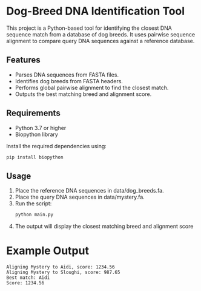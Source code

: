 # Dog-Breed DNA Identification Tool

This project is a Python-based tool for identifying the closest DNA sequence match from a database of dog breeds. It uses pairwise sequence alignment to compare query DNA sequences against a reference database.

## Features

- Parses DNA sequences from FASTA files.
- Identifies dog breeds from FASTA headers.
- Performs global pairwise alignment to find the closest match.
- Outputs the best matching breed and alignment score.

## Requirements

- Python 3.7 or higher
- Biopython library

Install the required dependencies using:

```sh
pip install biopython
```

## Usage

1. Place the reference DNA sequences in data/dog_breeds.fa.
2. Place the query DNA sequences in data/mystery.fa.
3. Run the script: 
   ```sh
   python main.py
   ```
4. The output will display the closest matching breed and alignment score

# Example Output

```
Aligning Mystery to Aidi, score: 1234.56
Aligning Mystery to Sloughi, score: 987.65
Best match: Aidi
Score: 1234.56
```